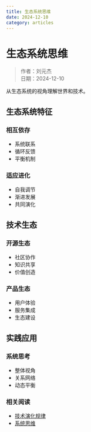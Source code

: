 ```yaml
---
title: 生态系统思维
date: 2024-12-10
category: articles
---
```


# 生态系统思维

> 作者：刘元杰  
> 日期：2024-12-10

从生态系统的视角理解世界和技术。

## 生态系统特征

### 相互依存

- 系统联系
- 循环反馈
- 平衡机制

### 适应进化

- 自我调节
- 渐进发展
- 共同演化

## 技术生态

### 开源生态

- 社区协作
- 知识共享
- 价值创造

### 产品生态

- 用户体验
- 服务集成
- 生态建设

## 实践应用

### 系统思考

- 整体视角
- 关系网络
- 动态平衡

### 相关阅读

- [技术演化规律](tech-evolution.html)
- [系统思维](../philosophy/systems-thinking.html) 